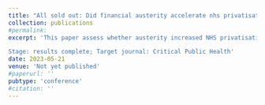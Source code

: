 ```yaml
---
title: "All sold out: Did financial austerity accelerate nhs privatisation in england 2013-2020?"
collection: publications
#permalink: 
excerpt: 'This paper assess whether austerity increased NHS privatisation in England between 2013 and 2020.  <br>  <br>

Stage: results complete; Target journal: Critical Public Health'
date: 2023-05-21
venue: 'Not yet published'
#paperurl: ''
pubtype: 'conference'
#citation: ''
---
```

